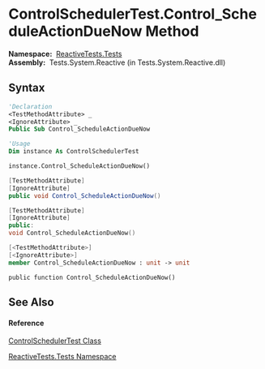 # ControlSchedulerTest.Control\_ScheduleActionDueNow Method

**Namespace:**  [ReactiveTests.Tests](ReactiveTests.Tests\ReactiveTests.Tests.md)  
**Assembly:**  Tests.System.Reactive (in Tests.System.Reactive.dll)

## Syntax

```vb
'Declaration
<TestMethodAttribute> _
<IgnoreAttribute> _
Public Sub Control_ScheduleActionDueNow
```

```vb
'Usage
Dim instance As ControlSchedulerTest

instance.Control_ScheduleActionDueNow()
```

```csharp
[TestMethodAttribute]
[IgnoreAttribute]
public void Control_ScheduleActionDueNow()
```

```c++
[TestMethodAttribute]
[IgnoreAttribute]
public:
void Control_ScheduleActionDueNow()
```

```fsharp
[<TestMethodAttribute>]
[<IgnoreAttribute>]
member Control_ScheduleActionDueNow : unit -> unit 
```

```jscript
public function Control_ScheduleActionDueNow()
```

## See Also

#### Reference

[ControlSchedulerTest Class](ControlSchedulerTest\ControlSchedulerTest.md)

[ReactiveTests.Tests Namespace](ReactiveTests.Tests\ReactiveTests.Tests.md)




